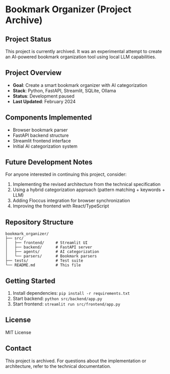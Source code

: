 # Bookmark Organizer (Project Archive)

## Project Status
This project is currently archived. It was an experimental attempt to create an AI-powered bookmark organization tool using local LLM capabilities.

## Project Overview
- **Goal**: Create a smart bookmark organizer with AI categorization
- **Stack**: Python, FastAPI, Streamlit, SQLite, Ollama
- **Status**: Development paused
- **Last Updated**: February 2024

## Components Implemented
- Browser bookmark parser
- FastAPI backend structure
- Streamlit frontend interface
- Initial AI categorization system

## Future Development Notes
For anyone interested in continuing this project, consider:
1. Implementing the revised architecture from the technical specification
2. Using a hybrid categorization approach (pattern matching + keywords + LLM)
3. Adding Floccus integration for browser synchronization
4. Improving the frontend with React/TypeScript

## Repository Structure
```
bookmark_organizer/
├── src/
│   ├── frontend/     # Streamlit UI
│   ├── backend/      # FastAPI server
│   ├── agents/       # AI categorization
│   └── parsers/      # Bookmark parsers
├── tests/            # Test suite
└── README.md         # This file
```

## Getting Started
1. Install dependencies: `pip install -r requirements.txt`
2. Start backend: `python src/backend/app.py`
3. Start frontend: `streamlit run src/frontend/app.py`

## License
MIT License

## Contact
This project is archived. For questions about the implementation or architecture, refer to the technical documentation.
